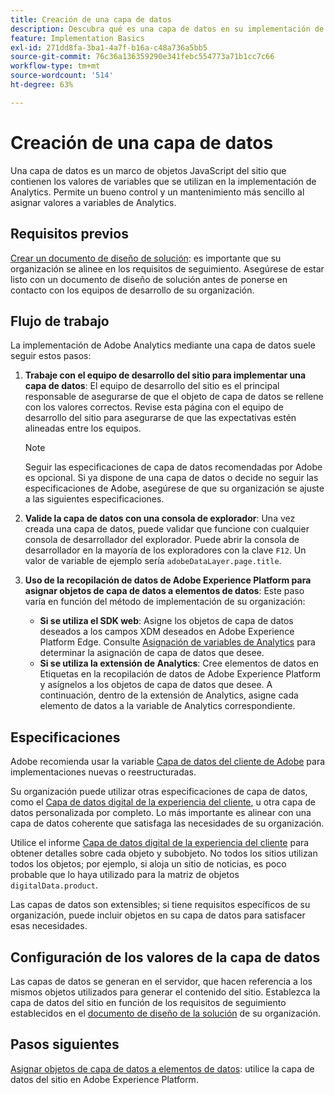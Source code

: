 ```yaml
---
title: Creación de una capa de datos
description: Descubra qué es una capa de datos en su implementación de Analytics y cómo se puede utilizar para asignar variables en Adobe Analytics.
feature: Implementation Basics
exl-id: 271dd8fa-3ba1-4a7f-b16a-c48a736a5bb5
source-git-commit: 76c36a136359290e341febc554773a71b1cc7c66
workflow-type: tm+mt
source-wordcount: '514'
ht-degree: 63%

---
```


# Creación de una capa de datos

Una capa de datos es un marco de objetos JavaScript del sitio que contienen los valores de variables que se utilizan en la implementación de Analytics. Permite un bueno control y un mantenimiento más sencillo al asignar valores a variables de Analytics.

## Requisitos previos

[Crear un documento de diseño de solución](solution-design.md): es importante que su organización se alinee en los requisitos de seguimiento. Asegúrese de estar listo con un documento de diseño de solución antes de ponerse en contacto con los equipos de desarrollo de su organización.

## Flujo de trabajo

La implementación de Adobe Analytics mediante una capa de datos suele seguir estos pasos:

1. **Trabaje con el equipo de desarrollo del sitio para implementar una capa de datos**: El equipo de desarrollo del sitio es el principal responsable de asegurarse de que el objeto de capa de datos se rellene con los valores correctos. Revise esta página con el equipo de desarrollo del sitio para asegurarse de que las expectativas estén alineadas entre los equipos.

   >[!NOTE]
   >
   >Seguir las especificaciones de capa de datos recomendadas por Adobe es opcional. Si ya dispone de una capa de datos o decide no seguir las especificaciones de Adobe, asegúrese de que su organización se ajuste a las siguientes especificaciones.
1. **Valide la capa de datos con una consola de explorador**: Una vez creada una capa de datos, puede validar que funcione con cualquier consola de desarrollador del explorador. Puede abrir la consola de desarrollador en la mayoría de los exploradores con la clave `F12`. Un valor de variable de ejemplo sería `adobeDataLayer.page.title`.
1. **Uso de la recopilación de datos de Adobe Experience Platform para asignar objetos de capa de datos a elementos de datos**: Este paso varía en función del método de implementación de su organización:
   * **Si se utiliza el SDK web**: Asigne los objetos de capa de datos deseados a los campos XDM deseados en Adobe Experience Platform Edge. Consulte [Asignación de variables de Analytics](../aep-edge/variable-mapping.md) para determinar la asignación de capa de datos que desee.
   * **Si se utiliza la extensión de Analytics**: Cree elementos de datos en Etiquetas en la recopilación de datos de Adobe Experience Platform y asígnelos a los objetos de capa de datos que desee. A continuación, dentro de la extensión de Analytics, asigne cada elemento de datos a la variable de Analytics correspondiente.

## Especificaciones

Adobe recomienda usar la variable [Capa de datos del cliente de Adobe](https://github.com/adobe/adobe-client-data-layer/wiki) para implementaciones nuevas o reestructuradas.

Su organización puede utilizar otras especificaciones de capa de datos, como el [Capa de datos digital de la experiencia del cliente](https://www.w3.org/2013/12/ceddl-201312.pdf), u otra capa de datos personalizada por completo. Lo más importante es alinear con una capa de datos coherente que satisfaga las necesidades de su organización.



Utilice el informe [Capa de datos digital de la experiencia del cliente](https://www.w3.org/2013/12/ceddl-201312.pdf) para obtener detalles sobre cada objeto y subobjeto. No todos los sitios utilizan todos los objetos; por ejemplo, si aloja un sitio de noticias, es poco probable que lo haya utilizado para la matriz de objetos `digitalData.product`.

Las capas de datos son extensibles; si tiene requisitos específicos de su organización, puede incluir objetos en su capa de datos para satisfacer esas necesidades.

## Configuración de los valores de la capa de datos

Las capas de datos se generan en el servidor, que hacen referencia a los mismos objetos utilizados para generar el contenido del sitio. Establezca la capa de datos del sitio en función de los requisitos de seguimiento establecidos en el [documento de diseño de la solución](solution-design.md) de su organización.

## Pasos siguientes

[Asignar objetos de capa de datos a elementos de datos](../launch/layer-to-elements.md): utilice la capa de datos del sitio en Adobe Experience Platform.
